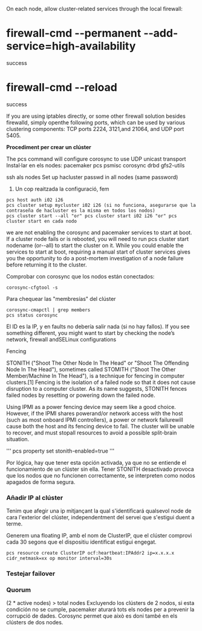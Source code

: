 On each node, allow cluster-related services through the local firewall:

# firewall-cmd --permanent --add-service=high-availability
success
# firewall-cmd --reload
success

If you are using iptables directly, or some other firewall solution besides firewalld, simply openthe following ports, which can be used by various clustering components: TCP ports 2224, 3121,and 21064, and UDP port 5405.

**Procediment per crear un clúster**

The pcs command will configure corosync to use UDP unicast transport
Instal·lar en els nodes: pacemaker pcs psmisc corosync drbd gfs2-utils

ssh als nodes
Set up hacluster passwd in all nodes (same password)

1. Un cop reaitzada la configuració, fem 
```
pcs host auth i02 i26
pcs cluster setup mycluster i02 i26 (si no funciona, asegurarse que la contraseña de hacluster es la misma en todos los nodos)
pcs cluster start --all "or" pcs cluster start i02 i26 "or" pcs cluster start en cada nodo
```
we are not enabling the corosync and pacemaker services to start at boot. 
If a cluster node fails or is rebooted, you will need to run pcs cluster start nodename (or--all) 
to start the cluster on it. While you could enable the services to start at boot, requiring a manual 
start of cluster services gives you the opportunity to do a post-mortem investigation of a node failure before returning it to the cluster.

Comprobar con corosync que los nodos están conectados: 
```
corosync-cfgtool -s
```

Para chequear las "membresías" del clúster
```
corosync-cmapctl | grep members
pcs status corosync
```
El ID es la IP, y en faults no debería salir nada (si no hay fallos). If  you  see  something  different,  you  might  want  to  start  by  checking  the  node’s  network,  firewall  andSELinux configurations

Fencing 

STONITH ("Shoot The Other Node In The Head" or "Shoot The Offending Node In The Head"), sometimes called STOMITH ("Shoot The Other Member/Machine In The Head"), is a technique for fencing in computer clusters.[1]
Fencing is the isolation of a failed node so that it does not cause disruption to a computer cluster. As its name suggests, STONITH fences failed nodes by resetting or powering down the failed node.

Using IPMI as a power fencing device may seem like a good choice. However, if the IPMI shares powerand/or network access with the host (such as most onboard IPMI controllers), a power or network failurewill cause both the host and its fencing device to fail. The cluster will be unable to recover, and must stopall resources to avoid a possible split-brain situation.

'''
pcs property set stonith-enabled=true
'''

Por lógica, hay que tener esta opción activada, ya que no se entiende el funcionamiento de un clúster sin ella. Tener STONITH desactivado provoca que los nodos que no funcionen correctamente, se interpreten como nodos apagados de forma segura.

### Añadir IP al clúster

Tenim que afegir una ip mitjançant la qual s'identificará qualsevol node de cara l'exterior del clúster, independentment del servei que s'estigui duent a terme.

Generem una floating IP, amb el nom de ClusterIP, que el clúster comprovi cada 30 segons que el dispositiu identificat estigui engegat.
```
pcs resource create ClusterIP ocf:heartbeat:IPAddr2 ip=x.x.x.x cidr_netmask=xx op monitor interval=30s
```


### Testejar failover

### Quorum
(2 * active nodes) > total nodes
Excluyendo los clústers de 2 nodos, si esta condición no se cumple, pacemaker aturará tots els nodes per a prevenir la corrupció de dades. Corosync permet que això es doni també en els clústers de dos nodes. 

